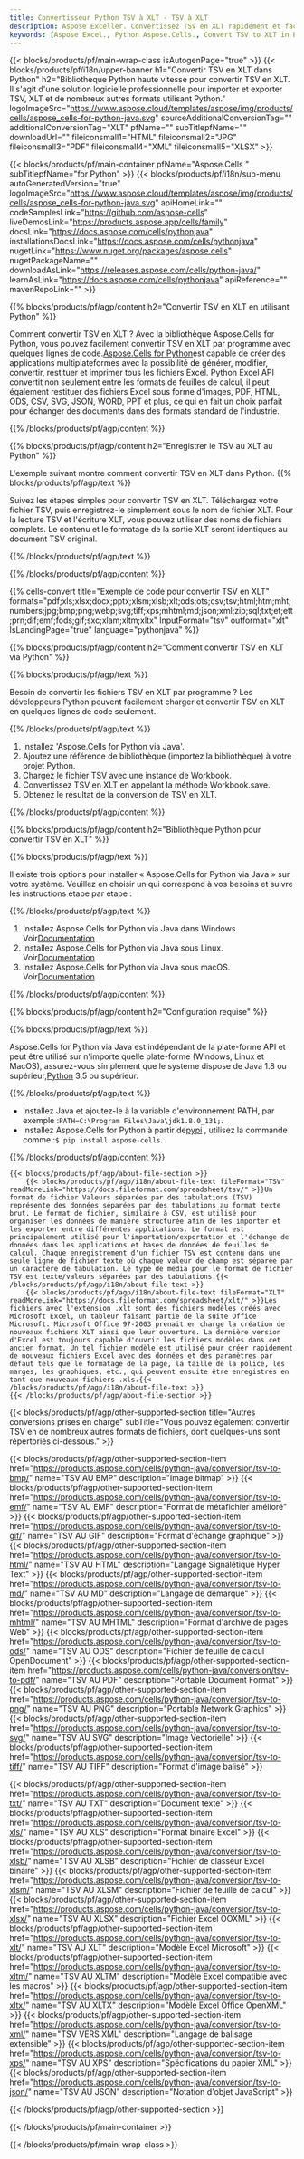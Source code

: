 ```yaml
---
title: Convertisseur Python TSV à XLT - TSV à XLT
description: Aspose Exceller. Convertissez TSV en XLT rapidement et facilement avec Aspose.Cells. Python TSV en XLT. Python Enregistrez TSV en XLT. Enregistrez TSV sous 07611134. 81 en utilisant le Python.
keywords: [Aspose Excel., Python Aspose.Cells., Convert TSV to XLT in Python., Save TSV to XLT using Python., Python TSV to XLT saveformat., TSV to XLT Converter., Python Save TSV as XLT]
---
```

{{< blocks/products/pf/main-wrap-class isAutogenPage="true" >}}
{{< blocks/products/pf/i18n/upper-banner h1="Convertir TSV en XLT dans Python" h2="Bibliothèque Python haute vitesse pour convertir TSV en XLT. Il s\'agit d\'une solution logicielle professionnelle pour importer et exporter TSV, XLT et de nombreux autres formats utilisant Python." logoImageSrc="https://www.aspose.cloud/templates/aspose/img/products/cells/aspose_cells-for-python-java.svg" sourceAdditionalConversionTag="" additionalConversionTag="XLT" pfName="" subTitlepfName="" downloadUrl="" fileiconsmall1="HTML" fileiconsmall2="JPG" fileiconsmall3="PDF" fileiconsmall4="XML" fileiconsmall5="XLSX" >}}

{{< blocks/products/pf/main-container pfName="Aspose.Cells " subTitlepfName="for Python" >}}
{{< blocks/products/pf/i18n/sub-menu autoGeneratedVersion="true" logoImageSrc="https://www.aspose.cloud/templates/aspose/img/products/cells/aspose_cells-for-python-java.svg" apiHomeLink="" codeSamplesLink="https://github.com/aspose-cells" liveDemosLink="https://products.aspose.app/cells/family" docsLink="https://docs.aspose.com/cells/pythonjava" installationsDocsLink="https://docs.aspose.com/cells/pythonjava" nugetLink="https://www.nuget.org/packages/aspose.cells" nugetPackageName="" downloadAsLink="https://releases.aspose.com/cells/python-java/" learnAsLink="https://docs.aspose.com/cells/pythonjava" apiReference="" mavenRepoLink="" >}}


{{% blocks/products/pf/agp/content h2="Convertir TSV en XLT en utilisant Python" %}}

Comment convertir TSV en XLT ? Avec la bibliothèque Aspose.Cells for Python, vous pouvez facilement convertir TSV en XLT par programme avec quelques lignes de code.[Aspose.Cells for Python](https://pypi.org/project/aspose-cells)est capable de créer des applications multiplateformes avec la possibilité de générer, modifier, convertir, restituer et imprimer tous les fichiers Excel. Python Excel API convertit non seulement entre les formats de feuilles de calcul, il peut également restituer des fichiers Excel sous forme d'images, PDF, HTML, ODS, CSV, SVG, JSON, WORD, PPT et plus, ce qui en fait un choix parfait pour échanger des documents dans des formats standard de l'industrie.
 
{{% /blocks/products/pf/agp/content %}}

{{% blocks/products/pf/agp/content h2="Enregistrer le TSV au XLT au Python" %}}

L'exemple suivant montre comment convertir TSV en XLT dans Python.
{{% blocks/products/pf/agp/text %}}

Suivez les étapes simples pour convertir TSV en XLT. Téléchargez votre fichier TSV, puis enregistrez-le simplement sous le nom de fichier XLT. Pour la lecture TSV et l'écriture XLT, vous pouvez utiliser des noms de fichiers complets. Le contenu et le formatage de la sortie XLT seront identiques au document TSV original.

{{% /blocks/products/pf/agp/text %}}

{{% /blocks/products/pf/agp/content %}}

{{% cells-convert title="Exemple de code pour convertir TSV en XLT" formats="pdf;xls;xlsx;docx;pptx;xlsm;xlsb;xlt;ods;ots;csv;tsv;html;htm;mht;numbers;jpg;bmp;png;webp;svg;tiff;xps;mhtml;md;json;xml;zip;sql;txt;et;ett;prn;dif;emf;fods;gif;sxc;xlam;xltm;xltx" InputFormat="tsv" outformat="xlt" IsLandingPage="true" language="pythonjava" %}}

{{% blocks/products/pf/agp/content h2="Comment convertir TSV en XLT via Python" %}}

{{% blocks/products/pf/agp/text %}}

Besoin de convertir les fichiers TSV en XLT par programme ? Les développeurs Python peuvent facilement charger et convertir TSV en XLT en quelques lignes de code seulement.

{{% /blocks/products/pf/agp/text %}}

1.  Installez 'Aspose.Cells for Python via Java'.
1.  Ajoutez une référence de bibliothèque (importez la bibliothèque) à votre projet Python.
1.  Chargez le fichier TSV avec une instance de Workbook.
1.  Convertissez TSV en XLT en appelant la méthode Workbook.save.
1.  Obtenez le résultat de la conversion de TSV en XLT.

{{% /blocks/products/pf/agp/content %}}

{{% blocks/products/pf/agp/content h2="Bibliothèque Python pour convertir TSV en XLT" %}}

{{% blocks/products/pf/agp/text %}}

Il existe trois options pour installer « Aspose.Cells for Python via Java » sur votre système. Veuillez en choisir un qui correspond à vos besoins et suivre les instructions étape par étape :

{{% /blocks/products/pf/agp/text %}}

1.  Installez Aspose.Cells for Python via Java dans Windows. Voir[Documentation](https://docs.aspose.com/cells/python-java/getting-started/#windows)
1.  Installez Aspose.Cells for Python via Java sous Linux. Voir[Documentation](https://docs.aspose.com/cells/python-java/getting-started/#linux)
1.  Installez Aspose.Cells for Python via Java sous macOS. Voir[Documentation](https://docs.aspose.com/cells/python-java/getting-started/#macos)

{{% /blocks/products/pf/agp/content %}}

{{% blocks/products/pf/agp/content h2="Configuration requise" %}}

{{% blocks/products/pf/agp/text %}}

 Aspose.Cells for Python via Java est indépendant de la plate-forme API et peut être utilisé sur n'importe quelle plate-forme (Windows, Linux et MacOS), assurez-vous simplement que le système dispose de Java 1.8 ou supérieur,[Python](https://www.python.org/downloads/) 3,5 ou supérieur.
 
{{% /blocks/products/pf/agp/text %}}

-  Installez Java et ajoutez-le à la variable d'environnement PATH, par exemple :<code>PATH=C:\Program Files\Java\jdk1.8.0_131;</code>.
-  Installez Aspose.Cells for Python à partir de<a href="https://pypi.org/project/aspose-cells/">pypi</a> , utilisez la commande comme :<code>$ pip install aspose-cells</code>.

{{% /blocks/products/pf/agp/content %}}

<!-- aboutfile Starts -->
    {{< blocks/products/pf/agp/about-file-section >}}
        {{< blocks/products/pf/agp/i18n/about-file-text fileFormat="TSV" readMoreLink="https://docs.fileformat.com/spreadsheet/tsv/" >}}Un format de fichier Valeurs séparées par des tabulations (TSV) représente des données séparées par des tabulations au format texte brut. Le format de fichier, similaire à CSV, est utilisé pour organiser les données de manière structurée afin de les importer et les exporter entre différentes applications. Le format est principalement utilisé pour l'importation/exportation et l'échange de données dans les applications et bases de données de feuilles de calcul. Chaque enregistrement d'un fichier TSV est contenu dans une seule ligne de fichier texte où chaque valeur de champ est séparée par un caractère de tabulation. Le type de média pour le format de fichier TSV est texte/valeurs séparées par des tabulations.{{< /blocks/products/pf/agp/i18n/about-file-text >}}
        {{< blocks/products/pf/agp/i18n/about-file-text fileFormat="XLT" readMoreLink="https://docs.fileformat.com/spreadsheet/xlt/" >}}Les fichiers avec l'extension .xlt sont des fichiers modèles créés avec Microsoft Excel, un tableur faisant partie de la suite Office Microsoft. Microsoft Office 97-2003 prenait en charge la création de nouveaux fichiers XLT ainsi que leur ouverture. La dernière version d'Excel est toujours capable d'ouvrir les fichiers modèles dans cet ancien format. Un tel fichier modèle est utilisé pour créer rapidement de nouveaux fichiers Excel avec des données et des paramètres par défaut tels que le formatage de la page, la taille de la police, les marges, les graphiques, etc., qui peuvent ensuite être enregistrés en tant que nouveaux fichiers .xls.{{< /blocks/products/pf/agp/i18n/about-file-text >}}
    {{< /blocks/products/pf/agp/about-file-section >}}
<!-- aboutfile Ends -->

{{< blocks/products/pf/agp/other-supported-section title="Autres conversions prises en charge" subTitle="Vous pouvez également convertir TSV en de nombreux autres formats de fichiers, dont quelques-uns sont répertoriés ci-dessous." >}}

{{< blocks/products/pf/agp/other-supported-section-item href="https://products.aspose.com/cells/python-java/conversion/tsv-to-bmp/" name="TSV AU BMP" description="Image bitmap" >}}
{{< blocks/products/pf/agp/other-supported-section-item href="https://products.aspose.com/cells/python-java/conversion/tsv-to-emf/" name="TSV AU EMF" description="Format de métafichier amélioré" >}}
{{< blocks/products/pf/agp/other-supported-section-item href="https://products.aspose.com/cells/python-java/conversion/tsv-to-gif/" name="TSV AU GIF" description="Format d\'échange graphique" >}}
{{< blocks/products/pf/agp/other-supported-section-item href="https://products.aspose.com/cells/python-java/conversion/tsv-to-html/" name="TSV AU HTML" description="Langage Signalétique Hyper Text" >}}
{{< blocks/products/pf/agp/other-supported-section-item href="https://products.aspose.com/cells/python-java/conversion/tsv-to-md/" name="TSV AU MD" description="Langage de démarque" >}}
{{< blocks/products/pf/agp/other-supported-section-item href="https://products.aspose.com/cells/python-java/conversion/tsv-to-mhtml/" name="TSV AU MHTML" description="Format d\'archive de pages Web" >}}
{{< blocks/products/pf/agp/other-supported-section-item href="https://products.aspose.com/cells/python-java/conversion/tsv-to-ods/" name="TSV AU ODS" description="Fichier de feuille de calcul OpenDocument" >}}
{{< blocks/products/pf/agp/other-supported-section-item href="https://products.aspose.com/cells/python-java/conversion/tsv-to-pdf/" name="TSV AU PDF" description="Portable Document Format" >}}
{{< blocks/products/pf/agp/other-supported-section-item href="https://products.aspose.com/cells/python-java/conversion/tsv-to-png/" name="TSV AU PNG" description="Portable Network Graphics" >}}
{{< blocks/products/pf/agp/other-supported-section-item href="https://products.aspose.com/cells/python-java/conversion/tsv-to-svg/" name="TSV AU SVG" description="Image Vectorielle" >}}
{{< blocks/products/pf/agp/other-supported-section-item href="https://products.aspose.com/cells/python-java/conversion/tsv-to-tiff/" name="TSV AU TIFF" description="Format d\'image balisé" >}}

{{< blocks/products/pf/agp/other-supported-section-item href="https://products.aspose.com/cells/python-java/conversion/tsv-to-txt/" name="TSV AU TXT" description="Document texte" >}}
{{< blocks/products/pf/agp/other-supported-section-item href="https://products.aspose.com/cells/python-java/conversion/tsv-to-xls/" name="TSV AU XLS" description="Format binaire Excel" >}}
{{< blocks/products/pf/agp/other-supported-section-item href="https://products.aspose.com/cells/python-java/conversion/tsv-to-xlsb/" name="TSV AU XLSB" description="Fichier de classeur Excel binaire" >}}
{{< blocks/products/pf/agp/other-supported-section-item href="https://products.aspose.com/cells/python-java/conversion/tsv-to-xlsm/" name="TSV AU XLSM" description="Fichier de feuille de calcul" >}}
{{< blocks/products/pf/agp/other-supported-section-item href="https://products.aspose.com/cells/python-java/conversion/tsv-to-xlsx/" name="TSV AU XLSX" description="Fichier Excel OOXML" >}}
{{< blocks/products/pf/agp/other-supported-section-item href="https://products.aspose.com/cells/python-java/conversion/tsv-to-xlt/" name="TSV AU XLT" description="Modèle Excel Microsoft" >}}
{{< blocks/products/pf/agp/other-supported-section-item href="https://products.aspose.com/cells/python-java/conversion/tsv-to-xltm/" name="TSV AU XLTM" description="Modèle Excel compatible avec les macros" >}}
{{< blocks/products/pf/agp/other-supported-section-item href="https://products.aspose.com/cells/python-java/conversion/tsv-to-xltx/" name="TSV AU XLTX" description="Modèle Excel Office OpenXML" >}}
{{< blocks/products/pf/agp/other-supported-section-item href="https://products.aspose.com/cells/python-java/conversion/tsv-to-xml/" name="TSV VERS XML" description="Langage de balisage extensible" >}}
{{< blocks/products/pf/agp/other-supported-section-item href="https://products.aspose.com/cells/python-java/conversion/tsv-to-xps/" name="TSV AU XPS" description="Spécifications du papier XML" >}}
{{< blocks/products/pf/agp/other-supported-section-item href="https://products.aspose.com/cells/python-java/conversion/tsv-to-json/" name="TSV AU JSON" description="Notation d\'objet JavaScript" >}}

{{< /blocks/products/pf/agp/other-supported-section >}}

{{< /blocks/products/pf/main-container >}}
    
{{< /blocks/products/pf/main-wrap-class >}}
